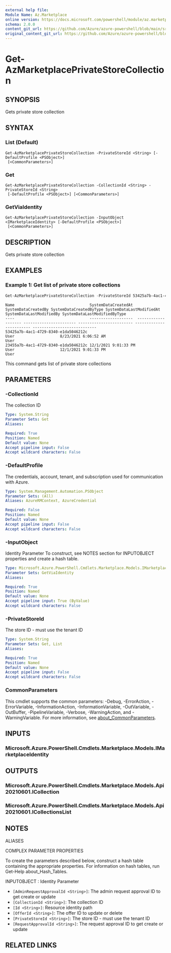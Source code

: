 ```yaml
---
external help file: 
Module Name: Az.Marketplace
online version: https://docs.microsoft.com/powershell/module/az.marketplace/get-azmarketplaceprivatestorecollection
schema: 2.0.0
content_git_url: https://github.com/Azure/azure-powershell/blob/main/src/Marketplace/Marketplace/help/Get-AzMarketplacePrivateStoreCollection.md
original_content_git_url: https://github.com/Azure/azure-powershell/blob/main/src/Marketplace/Marketplace/help/Get-AzMarketplacePrivateStoreCollection.md
---
```


# Get-AzMarketplacePrivateStoreCollection

## SYNOPSIS
Gets private store collection

## SYNTAX

### List (Default)
```
Get-AzMarketplacePrivateStoreCollection -PrivateStoreId <String> [-DefaultProfile <PSObject>]
 [<CommonParameters>]
```

### Get
```
Get-AzMarketplacePrivateStoreCollection -CollectionId <String> -PrivateStoreId <String>
 [-DefaultProfile <PSObject>] [<CommonParameters>]
```

### GetViaIdentity
```
Get-AzMarketplacePrivateStoreCollection -InputObject <IMarketplaceIdentity> [-DefaultProfile <PSObject>]
 [<CommonParameters>]
```

## DESCRIPTION
Gets private store collection

## EXAMPLES

### Example 1: Get list of private store collections
```powershell
Get-AzMarketplacePrivateStoreCollection -PrivateStoreId 53425a7b-4ac1-4729-8340-e1da5046212c
```

```output
Name                                 SystemDataCreatedAt  SystemDataCreatedBy SystemDataCreatedByType SystemDataLastModifiedAt SystemDataLastModifiedBy SystemDataLastModifiedByType
----                                 -------------------  ------------------- ----------------------- ------------------------ ------------------------ ----------------------------
53425a7b-4ac1-4729-8340-e1da5046212c                                          User                    8/23/2021 6:06:52 AM                              User
23455a7b-4ac1-4729-8340-e1da5046212c 12/1/2021 9:01:33 PM                     User                    12/1/2021 9:01:33 PM                              User

```

This command gets list of private store collections

## PARAMETERS

### -CollectionId
The collection ID

```yaml
Type: System.String
Parameter Sets: Get
Aliases:

Required: True
Position: Named
Default value: None
Accept pipeline input: False
Accept wildcard characters: False
```

### -DefaultProfile
The credentials, account, tenant, and subscription used for communication with Azure.

```yaml
Type: System.Management.Automation.PSObject
Parameter Sets: (All)
Aliases: AzureRMContext, AzureCredential

Required: False
Position: Named
Default value: None
Accept pipeline input: False
Accept wildcard characters: False
```

### -InputObject
Identity Parameter
To construct, see NOTES section for INPUTOBJECT properties and create a hash table.

```yaml
Type: Microsoft.Azure.PowerShell.Cmdlets.Marketplace.Models.IMarketplaceIdentity
Parameter Sets: GetViaIdentity
Aliases:

Required: True
Position: Named
Default value: None
Accept pipeline input: True (ByValue)
Accept wildcard characters: False
```

### -PrivateStoreId
The store ID - must use the tenant ID

```yaml
Type: System.String
Parameter Sets: Get, List
Aliases:

Required: True
Position: Named
Default value: None
Accept pipeline input: False
Accept wildcard characters: False
```

### CommonParameters
This cmdlet supports the common parameters: -Debug, -ErrorAction, -ErrorVariable, -InformationAction, -InformationVariable, -OutVariable, -OutBuffer, -PipelineVariable, -Verbose, -WarningAction, and -WarningVariable. For more information, see [about_CommonParameters](http://go.microsoft.com/fwlink/?LinkID=113216).

## INPUTS

### Microsoft.Azure.PowerShell.Cmdlets.Marketplace.Models.IMarketplaceIdentity

## OUTPUTS

### Microsoft.Azure.PowerShell.Cmdlets.Marketplace.Models.Api20210601.ICollection

### Microsoft.Azure.PowerShell.Cmdlets.Marketplace.Models.Api20210601.ICollectionsList

## NOTES

ALIASES

COMPLEX PARAMETER PROPERTIES

To create the parameters described below, construct a hash table containing the appropriate properties. For information on hash tables, run Get-Help about_Hash_Tables.


INPUTOBJECT <IMarketplaceIdentity>: Identity Parameter
  - `[AdminRequestApprovalId <String>]`: The admin request approval ID to get create or update
  - `[CollectionId <String>]`: The collection ID
  - `[Id <String>]`: Resource identity path
  - `[OfferId <String>]`: The offer ID to update or delete
  - `[PrivateStoreId <String>]`: The store ID - must use the tenant ID
  - `[RequestApprovalId <String>]`: The request approval ID to get create or update

## RELATED LINKS

